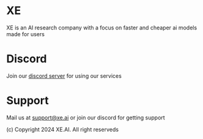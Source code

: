 # XE
XE is an AI research company with a focus on faster and cheaper ai models made for users

# Discord
Join our [discord server](https://discord.gg/Z24TkRDSUH) for using our services 

# Support
Mail us at support@xe.ai or join our discord for getting support

(c) Copyright 2024 XE.AI. All right reserveds
